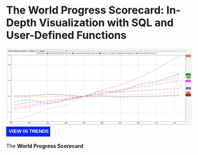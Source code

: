 # The World Progress Scorecard: In-Depth Visualization with SQL and User-Defined Functions

![](images/wps-title.png)
[![](images/button-new.png)](https://trends.axibase.com/eb435d60)


The **World Progress Scorecard**
